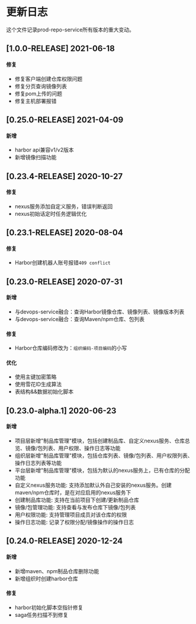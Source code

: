 # 更新日志
这个文件记录prod-repo-service所有版本的重大变动。


## [1.0.0-RELEASE] 2021-06-18

#### 修复
- 修复客户端创建仓库权限问题
- 修复分页查询镜像列表
- 修复pom上传的问题
- 修复主机部署报错

## [0.25.0-RELEASE] 2021-04-09

#### 新增
- harbor api兼容v1/v2版本
- 新增镜像扫描功能

## [0.23.4-RELEASE] 2020-10-27

#### 修复
- nexus服务添加自定义服务，错误判断返回
- nexus初始话定时任务逻辑优化

## [0.23.1-RELEASE] 2020-08-04

#### 修复
- Harbor创建机器人账号报错`409 conflict`

## [0.23.0-RELEASE] 2020-07-31

#### 新增
- 与devops-service融合：查询Harbor镜像仓库、镜像列表、镜像版本列表
- 与devops-service融合：查询Maven/npm仓库、包列表

#### 修复
- Harbor仓库编码修改为：`组织编码-项目编码`的小写

#### 优化
- 使用主键加密策略
- 使用雪花ID生成算法 
- 表结构&&数据初始化脚本

## [0.23.0-alpha.1] 2020-06-23

#### 新增
- 项目层新增"制品库管理"模块，包括创建制品库、自定义nexus服务、仓库总览、镜像/包列表、用户权限、操作日志等功能
- 组织层新增"制品库管理"模块，包括仓库列表、镜像/包列表、用户权限列表、操作日志列表等功能
- 平台层新增"制品库管理"模块，包括为默认的nexus服务上，已有仓库的分配功能
- 自定义nexus服务功能: 支持添加默认外自己安装的nexus服务。创建maven/npm仓库时，是在对应启用的nexus服务下
- 创建制品库功能: 支持在当前项目下创建/更新制品仓库
- 镜像/包管理功能: 支持查看与发布仓库下镜像/包列表
- 用户权限功能: 支持管理项目成员对该仓库的权限
- 操作日志功能: 记录了权限分配/镜像操作的操作日志

## [0.24.0-RELEASE] 2020-12-24

#### 新增
- 新增maven、npm制品仓库删除功能
- 新增组织时创建harbor仓库

#### 修复
- harbor初始化脚本空指针修复
- saga任务扫描不到修复